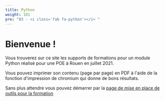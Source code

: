 ```yaml
---
title: Python 
weight: 101
pre: "03 - <i class='fab fa-python'></i> "
---
```


# Bienvenue !

Vous trouverez sur ce site les supports de formations pour un module Python réalisé pour une POE à Rouen en juillet 2021.

Vous pouvez imprimer son contenu (page par page) en PDF à l'aide de la fonction d'impression de chromium qui donne de bons résultats.

Sans plus attendre vous pouvez démarrer par la [page de mise en place de outils pour la formation](00-presentation-environnement/)
